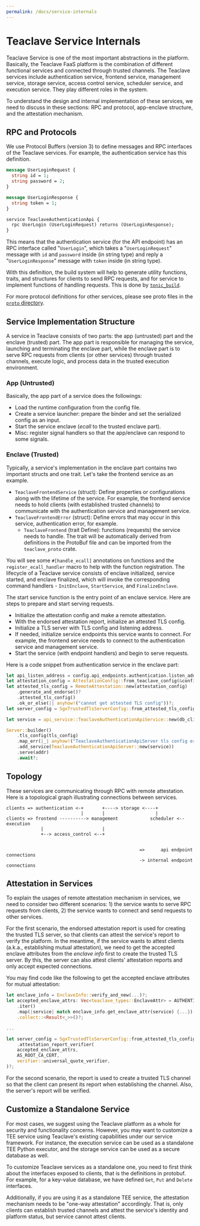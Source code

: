```yaml
---
permalink: /docs/service-internals
---
```


# Teaclave Service Internals

Teaclave Service is one of the most important abstractions in the platform.
Basically, the Teaclave FaaS platform is the combination of different functional
services and connected through trusted channels. The Teaclave services include
authentication service, frontend service, management service, storage service,
access control service, scheduler service, and execution service. They play
different roles in the system.

To understand the design and internal implementation of these services, we need
to discuss in these sections: RPC and protocol, app-enclave structure, and
the attestation mechanism.

## RPC and Protocols

We use Protocol Buffers (version 3) to define messages and RPC interfaces of the
Teaclave services. For example, the authentication service has this definition.

```proto
message UserLoginRequest {
  string id = 1;
  string password = 2;
}

message UserLoginResponse {
  string token = 1;
}

service TeaclaveAuthenticationApi {
  rpc UserLogin (UserLoginRequest) returns (UserLoginResponse);
}
```

This means that the authentication service (for the API endpoint) has an RPC
interface called "`UserLogin`", which takes a "`UserLoginRequest`" message with
`id` and `password` inside (in string type) and reply a "`UserLoginResponse`"
message with `token` inside (in string type).

With this definition, the build system will help to generate utility functions,
traits, and structures for clients to send RPC requests, and for service to
implement functions of handling requests. This is done by [`tonic_build`](https://github.com/hyperium/tonic/tree/master/tonic-build).

For more protocol definitions for other services, please see proto files in
the [`proto` directory](https://github.com/apache/incubator-teaclave/tree/master/services/proto/src/proto).

## Service Implementation Structure

A service in Teaclave consists of two parts: the app (untrusted) part and the
enclave (trusted) part. The app part is responsible for managing the service,
launching and terminating the enclave part, while the enclave part is to serve
RPC requests from clients (or other services) through trusted channels, execute
logic, and process data in the trusted execution environment.

### App (Untrusted)

Basically, the app part of a service does the followings:

- Load the runtime configuration from the config file.
- Create a service launcher: prepare the binder and set the serialized config as
  an input.
- Start the service enclave (*ecall* to the trusted enclave part).
- Misc: register signal handlers so that the app/enclave can respond to some
  signals.

### Enclave (Trusted)

Typically, a service's implementation in the enclave part contains two important
structs and one trait. Let's take the frontend service as an example.

- `TeaclaveFrontendService` (struct): Define properties or configurations along
  with the lifetime of the service. For example, the frontend service needs to
  hold clients (with established trusted channels) to communicate with the
  authentication service and management service.
- `TeaclaveFrontendError` (struct): Define errors that may occur in this
  service, authentication error, for example.
  - `TeaclaveFrontend` (trait Define): functions (requests) the service needs to
  handle. The trait will be automatically derived from definitions in the
  ProtoBuf file and can be imported from the `teaclave_proto` crate.
  
You will see some `#[handle_ecall]` annotations on functions and the
`register_ecall_handler` macro to help with the function registration.
The lifecycle of a Teaclave service consists of enclave initialized, service
started, and enclave finalized, which will invoke the corresponding command
handlers - `InitEnclave`, `StartService`, and `FinalizeEnclave`.

The start service function is the entry point of an enclave service. Here are
steps to prepare and start serving requests.

- Initialize the attestation config and make a remote attestation.
- With the endorsed attestation report, initialize an attested TLS config.
- Initialize a TLS server with TLS config and listening address.
- If needed, initialize service endpoints this service wants to connect. For
  example, the frontend service needs to connect to the authentication service
  and management service.
- Start the service (with endpoint handlers) and begin to serve requests.

Here is a code snippet from authentication service in the enclave part:

```rust
let api_listen_address = config.api_endpoints.authentication.listen_address;
let attestation_config = AttestationConfig::from_teaclave_config(&config)?;
let attested_tls_config = RemoteAttestation::new(attestation_config)
    .generate_and_endorse()?
    .attested_tls_config()
    .ok_or_else(|| anyhow!("cannot get attested TLS config"))?;
let server_config = SgxTrustedTlsServerConfig::from_attested_tls_config(attested_tls_config)?.into();

let service = api_service::TeaclaveAuthenticationApiService::new(db_client, jwt_secret);

Server::builder()
    .tls_config(tls_config)
    .map_err(|_| anyhow!("TeaclaveAuthenticationApiServer tls config error"))?
    .add_service(TeaclaveAuthenticationApiServer::new(service))
    .serve(addr)
    .await?;
```

## Topology

These services are communicating through RPC with remote attestation. Here is a
topological graph illustrating connections between services.

```
clients => authentication <-+       +----> storage <----+
                            |       |                   |
clients => frontend ----------> management            scheduler <-- execution
             |                      |
             +--> access_control <--+


                                                  =>      api endpoint connections
                                                  -> internal endpoint connections
```

## Attestation in Services

To explain the usages of remote attestation mechanism in services, we need to
consider two different scenarios: 1) the service wants to serve RPC requests
from clients, 2) the service wants to connect and send requests to other
services.

For the first scenario, the endorsed attestation report is used for creating the
trusted TLS server, so that clients can attest the service's report to verify
the platform. In the meantime, if the service wants to attest clients (a.k.a.,
establishing mutual attestation), we need to get the accepted enclave attributes
from the *enclave info* first to create the trusted TLS server. By this, the
server can also attest clients' attestation reports and only accept expected
connections.

You may find code like the following to get the accepted enclave attributes for
mutual attestation:

```rust
let enclave_info = EnclaveInfo::verify_and_new(...)?;
let accepted_enclave_attrs: Vec<teaclave_types::EnclaveAttr> = AUTHENTICATION_INBOUND_SERVICES
    .iter()
    .map(|service| match enclave_info.get_enclave_attr(service) {...})
    .collect::<Result<_>>()?;

...

let server_config = SgxTrustedTlsServerConfig::from_attested_tls_config(attested_tls_config)?
    .attestation_report_verifier(
    accepted_enclave_attrs,
    AS_ROOT_CA_CERT,
    verifier::universal_quote_verifier,
)?;
```

For the second scenario, the report is used to create a trusted TLS channel so
that the client can present its report when establishing the channel. Also, the
server's report will be verified.

## Customize a Standalone Service

For most cases, we suggest using the Teaclave platform as a whole for security
and functionality concerns. However, you may want to customize a TEE service
using Teaclave's existing capabilities under our service framework. For
instance, the execution service can be used as a standalone TEE Python executor,
and the storage service can be used as a secure database as well. 

To customize Teaclave services as a standalone one, you need to first think
about the interfaces exposed to clients, that is the definitions in protobuf.
For example, for a key-value database, we have defined `Get`, `Put` and `Delete`
interfaces.

Additionally, if you are using it as a standalone TEE service, the attestation
mechanism needs to be "one-way attestation" accordingly. That is, only clients
can establish trusted channels and attest the service's identity and platform
status, but service cannot attest clients.
